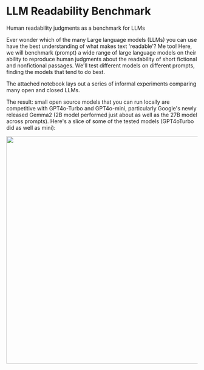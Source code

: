 # LLM Readability Benchmark
Human readability judgments as a benchmark for LLMs

Ever wonder which of the many Large language models (LLMs) you can use have the best understanding of what makes text 'readable'? Me too! Here, we will benchmark (prompt) a wide range of large language models on their ability to reproduce human judgments about the readability of short fictional and nonfictional passages. We'll test different models on different prompts, finding the models that tend to do best.

The attached notebook lays out a series of informal experiments comparing many open and closed LLMs.

The result: small open source models that you can run locally are competitive with GPT4o-Turbo and GPT4o-mini, particularly Google's newly released Gemma2 (2B model performed just about as well as the 27B model across prompts). Here's a slice of some of the tested models (GPT4oTurbo did as well as mini):

<img align="center" width="1200" height="600" src="https://i.imgur.com/Lac7vgr.png">
